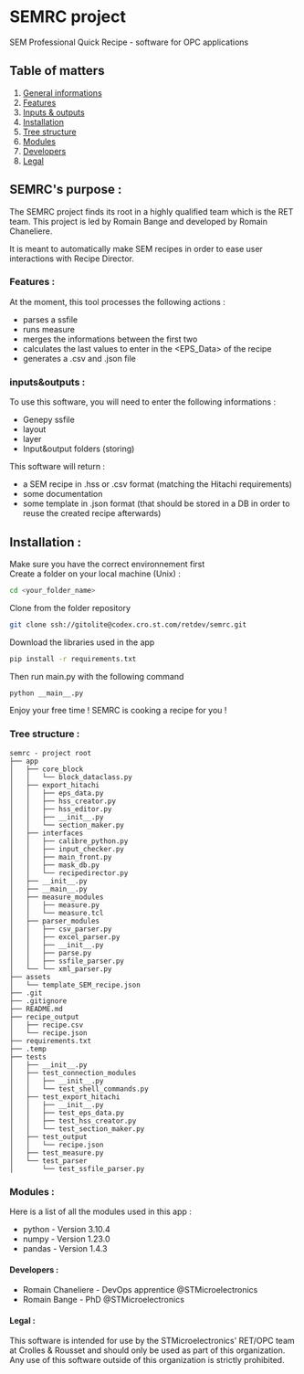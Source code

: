 # SEMRC project
SEM Professional Quick Recipe - software for OPC applications

## Table of matters
1. [General informations](#semrc's-purpose-)
2. [Features](#features-)
3. [Inputs & outputs](#inputs&outputs-)
4. [Installation](#installation-)
5. [Tree structure](#tree-structure-)
6. [Modules](#modules-)
7. [Developers](#developers-)
8. [Legal](#legal-)

## SEMRC's purpose :
The SEMRC project finds its root in a highly qualified team which is the RET team.
This project is led by Romain Bange and developed by Romain Chaneliere.

It is meant to automatically make SEM recipes in order to ease user interactions with Recipe Director.

### Features :
At the moment, this tool processes the following actions :  
* parses a ssfile
* runs measure
* merges the informations between the first two
* calculates the last values to enter in the <EPS_Data> of the recipe
* generates a .csv and .json file

### inputs&outputs :
To use this software, you will need to enter the following informations :
* Genepy ssfile
* layout
* layer
* Input&output folders (storing)

This software will return :
* a SEM recipe in .hss or .csv format (matching the Hitachi requirements)
* some documentation
* some template in .json format (that should be stored in a DB in order to reuse the created recipe afterwards)

## Installation :
Make sure you have the correct environnement first  
Create a folder on your local machine (Unix) : 
```bash
cd <your_folder_name>
```
Clone from the folder repository
```bash
git clone ssh://gitolite@codex.cro.st.com/retdev/semrc.git
```
Download the libraries used in the app
```bash
pip install -r requirements.txt
```
Then run main.py with the following command
```bash
python __main__.py
```
Enjoy your free time ! SEMRC is cooking a recipe for you !

### Tree structure :
```
semrc - project root
├── app
│   ├── core_block
│   │   └── block_dataclass.py
│   ├── export_hitachi
│   │   ├── eps_data.py
│   │   ├── hss_creator.py
│   │   ├── hss_editor.py
│   │   ├── __init__.py
│   │   └── section_maker.py
│   ├── interfaces
│   │   ├── calibre_python.py
│   │   ├── input_checker.py
│   │   ├── main_front.py
│   │   ├── mask_db.py
│   │   └── recipedirector.py
│   ├── __init__.py
│   ├── __main__.py
│   ├── measure_modules
│   │   ├── measure.py
│   │   └── measure.tcl
│   ├── parser_modules
│   │   ├── csv_parser.py
│   │   ├── excel_parser.py
│   │   ├── __init__.py
│   │   ├── parse.py
│   │   ├── ssfile_parser.py
│   └── └── xml_parser.py
├── assets
│   └── template_SEM_recipe.json
├── .git
├── .gitignore
├── README.md
├── recipe_output
│   ├── recipe.csv
│   └── recipe.json
├── requirements.txt
├── .temp
├── tests
│   ├── __init__.py
│   ├── test_connection_modules
│   │   ├── __init__.py
│   │   └── test_shell_commands.py
│   ├── test_export_hitachi
│   │   ├── __init__.py
│   │   ├── test_eps_data.py
│   │   ├── test_hss_creator.py
│   │   └── test_section_maker.py
│   ├── test_output
│   │   └── recipe.json
│   ├── test_measure.py
│   └── test_parser
│       └── test_ssfile_parser.py
```

### Modules :
Here is a list of all the modules used in this app :
* python - Version 3.10.4  
* numpy - Version 1.23.0
* pandas - Version 1.4.3
<!-- * re - Version ? 2022.4.24 -->
<!-- * pathlib - Version ? -->
<!-- * subprocess - Version ? -->

#### Developers :
* Romain Chaneliere - DevOps apprentice @STMicroelectronics
* Romain Bange - PhD @STMicroelectronics

#### Legal :
This software is intended for use by the STMicroelectronics' RET/OPC team at Crolles & Rousset and should only be used as part of this organization. Any use of this software outside of this organization is strictly prohibited.

<!-- STMicroelectronics assumes no liability for any damages resulting from the use of this software outside of its intended purpose. -->